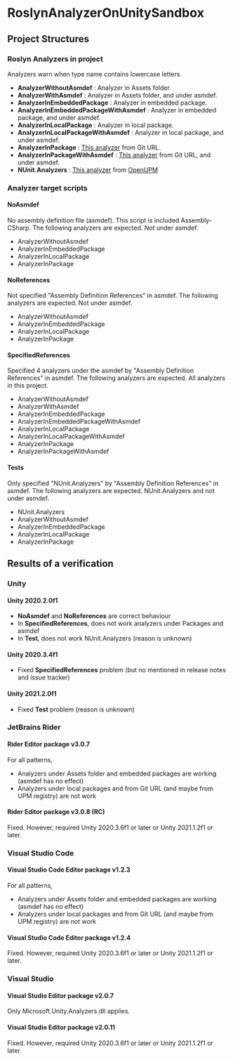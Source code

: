 # RoslynAnalyzerOnUnitySandbox



## Project Structures

### Roslyn Analyzers in project

Analyzers warn when type name contains lowercase letters.

* **AnalyzerWithoutAsmdef** : Analyzer in Assets folder.
* **AnalyzerWithAsmdef** : Analyzer in Assets folder, and under asmdef.
* **AnalyzerInEmbeddedPackage** : Analyzer in embedded package.
* **AnalyzerInEmbeddedPackageWithAsmdef** : Analyzer in embedded package, and under asmdef.
* **AnalyzerInLocalPackage** : Analyzer in local package.
* **AnalyzerInLocalPackageWithAsmdef** : Analyzer in local package, and under asmdef.
* **AnalyzerInPackage** : [This analyzer](https://github.com/nowsprinting/analyzer-in-package) from Git URL.
* **AnalyzerInPackageWithAsmdef** : [This analyzer](https://github.com/nowsprinting/analyzer-in-package) from Git URL, and under asmdef.
* **NUnit.Analyzers** : [This analyzer](https://github.com/nowsprinting/nunit.analyzers.unity) from [OpenUPM](https://openupm.com)


### Analyzer target scripts

#### NoAsmdef

No assembly definition file (asmdef). This script is included Assembly-CSharp.
The following analyzers are expected. Not under asmdef.

* AnalyzerWithoutAsmdef
* AnalyzerInEmbeddedPackage
* AnalyzerInLocalPackage
* AnalyzerInPackage

#### NoReferences

Not specified "Assembly Definition References" in asmdef.
The following analyzers are expected. Not under asmdef.

* AnalyzerWithoutAsmdef
* AnalyzerInEmbeddedPackage
* AnalyzerInLocalPackage
* AnalyzerInPackage

#### SpecifiedReferences

Specified 4 analyzers under the asmdef by "Assembly Definition References" in asmdef.
The following analyzers are expected. All analyzers in this project.

* AnalyzerWithoutAsmdef
* AnalyzerWithAsmdef
* AnalyzerInEmbeddedPackage
* AnalyzerInEmbeddedPackageWithAsmdef
* AnalyzerInLocalPackage
* AnalyzerInLocalPackageWithAsmdef
* AnalyzerInPackage
* AnalyzerInPackageWithAsmdef

#### Tests

Only specified "NUnit.Analyzers" by "Assembly Definition References" in asmdef.
The following analyzers are expected. NUnit.Analyzers and not under asmdef.

* NUnit.Analyzers
* AnalyzerWithoutAsmdef
* AnalyzerInEmbeddedPackage
* AnalyzerInLocalPackage
* AnalyzerInPackage



## Results of a verification

### Unity

#### Unity 2020.2.0f1

* **NoAsmdef** and **NoReferences** are correct behaviour
* In **SpecifiedReferences**, does not work analyzers under Packages and asmdef
* In **Test**, does not work NUnit.Analyzers (reason is unknown)

#### Unity 2020.3.4f1

* Fixed **SpecifiedReferences** problem (but no mentioned in release notes and issue tracker)

#### Unity 2021.2.0f1

* Fixed **Test** problem (reason is unknown)


### JetBrains Rider

#### Rider Editor package v3.0.7

For all patterns,

* Analyzers under Assets folder and embedded packages are working (asmdef has no effect)
* Analyzers under local packages and from Git URL (and maybe from UPM registry) are not work

#### Rider Editor package v3.0.8 (RC)

Fixed. However, required Unity 2020.3.6f1 or later or Unity 2021.1.2f1 or later.


### Visual Studio Code

#### Visual Studio Code Editor package v1.2.3

For all patterns,

* Analyzers under Assets folder and embedded packages are working (asmdef has no effect)
* Analyzers under local packages and from Git URL (and maybe from UPM registry) are not work

#### Visual Studio Code Editor package v1.2.4

Fixed. However, required Unity 2020.3.6f1 or later or Unity 2021.1.2f1 or later.


### Visual Studio

#### Visual Studio Editor package v2.0.7

Only Microsoft.Unity.Analyzers.dll applies.

#### Visual Studio Editor package v2.0.11

Fixed. However, required Unity 2020.3.6f1 or later or Unity 2021.1.2f1 or later.
